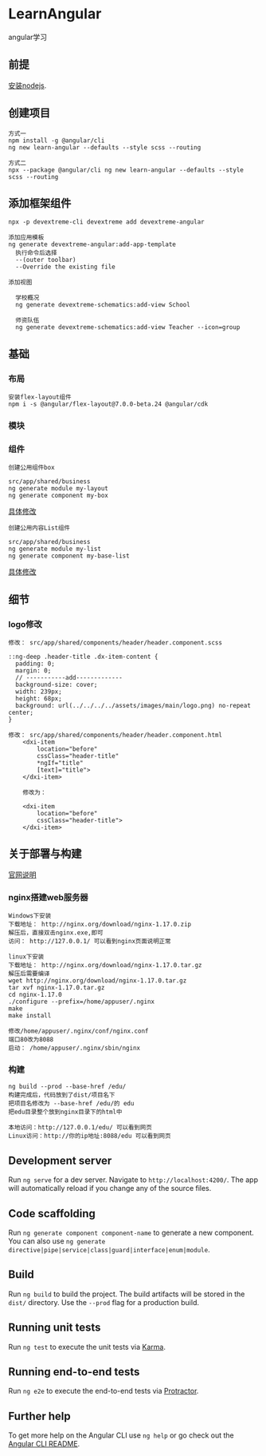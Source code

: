 # LearnAngular

angular学习

## 前提
[安装nodejs](https://nodejs.org/en/).

## 创建项目
```
方式一
npm install -g @angular/cli
ng new learn-angular --defaults --style scss --routing

方式二
npx --package @angular/cli ng new learn-angular --defaults --style scss --routing
```

## 添加框架组件
```
npx -p devextreme-cli devextreme add devextreme-angular

添加应用模板
ng generate devextreme-angular:add-app-template
  执行命令后选择
  --(outer toolbar)
  --Override the existing file

添加视图
  
  学校概况
  ng generate devextreme-schematics:add-view School
  
  师资队伍
  ng generate devextreme-schematics:add-view Teacher --icon=group

```

## 基础
### 布局
```
安装flex-layout组件
npm i -s @angular/flex-layout@7.0.0-beta.24 @angular/cdk
```

### 模块

### 组件
```
创建公用组件box

src/app/shared/business
ng generate module my-layout
ng generate component my-box
```
[具体修改](https://github.com/ningjn/learn-angular/tree/003_box_detail/src/app/shared/business/my-layout/my-box)

```
创建公用内容List组件

src/app/shared/business
ng generate module my-list
ng generate component my-base-list
```
[具体修改](https://github.com/ningjn/learn-angular/tree/003_content_detail/src/app/shared/business/my-list/my-base-list)

## 细节
### logo修改
```
修改： src/app/shared/components/header/header.component.scss

::ng-deep .header-title .dx-item-content {
  padding: 0;
  margin: 0;
  // -----------add-------------
  background-size: cover;
  width: 239px;
  height: 68px;
  background: url(../../../../assets/images/main/logo.png) no-repeat center;
}

修改： src/app/shared/components/header/header.component.html
    <dxi-item
        location="before"
        cssClass="header-title"
        *ngIf="title"
        [text]="title">
    </dxi-item>
    
    修改为：
    
    <dxi-item
        location="before"
        cssClass="header-title">
    </dxi-item>
```

## 关于部署与构建

[官网说明](https://angular.cn/guide/deployment)

### nginx搭建web服务器

```
Windows下安装
下载地址： http://nginx.org/download/nginx-1.17.0.zip
解压后，直接双击nginx.exe,即可
访问： http://127.0.0.1/ 可以看到nginx页面说明正常
```

```
linux下安装
下载地址： http://nginx.org/download/nginx-1.17.0.tar.gz
解压后需要编译
wget http://nginx.org/download/nginx-1.17.0.tar.gz
tar xvf nginx-1.17.0.tar.gz
cd nginx-1.17.0
./configure --prefix=/home/appuser/.nginx
make
make install

修改/home/appuser/.nginx/conf/nginx.conf
端口80改为8088
启动： /home/appuser/.nginx/sbin/nginx
```

### 构建

```
ng build --prod --base-href /edu/
构建完成后，代码放到了dist/项目名下
把项目名修改为 --base-href /edu/的 edu
把edu目录整个放到nginx目录下的html中

本地访问：http://127.0.0.1/edu/ 可以看到网页
Linux访问：http://你的ip地址:8088/edu 可以看到网页
```

## Development server

Run `ng serve` for a dev server. Navigate to `http://localhost:4200/`. The app will automatically reload if you change any of the source files.

## Code scaffolding

Run `ng generate component component-name` to generate a new component. You can also use `ng generate directive|pipe|service|class|guard|interface|enum|module`.

## Build

Run `ng build` to build the project. The build artifacts will be stored in the `dist/` directory. Use the `--prod` flag for a production build.

## Running unit tests

Run `ng test` to execute the unit tests via [Karma](https://karma-runner.github.io).

## Running end-to-end tests

Run `ng e2e` to execute the end-to-end tests via [Protractor](http://www.protractortest.org/).

## Further help

To get more help on the Angular CLI use `ng help` or go check out the [Angular CLI README](https://github.com/angular/angular-cli/blob/master/README.md).
